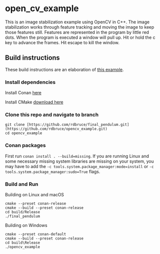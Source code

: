 # open_cv_example
This is an image stabilization example using OpenCV in C++. The image stabilization works through feature tracking and moving the image to keep those features still. Features are represented in the program by little red dots. When the program is executed a window will pull up. Hit or hold the c key to advance the frames. Hit escape to kill the window. 

## Build instructions
These build instructions are an elaboration of [this example](https://blog.conan.io/2023/07/20/introduction-to-game-dev-with-sdl2.html).

### Install dependencies
Install Conan [here](https://docs.conan.io/1/installation.html)

Install CMake [download here](https://cmake.org/download/)

### Clone this repo and navigate to branch
```
git clone [https://github.com/rdbruce/final_pendulum.git](https://github.com/rdbruce/opencv_example.git)
cd opencv_example
```

### Conan packages
First run ```conan install . --build=missing```.
If you are running Linux and some necessary missing system libraries are missing on your system, you may have to add the ```-c tools.system.package_manager:mode=install``` or ```-c tools.system.package_manager:sudo=True``` flags.

### Build and Run
Building on Linux and macOS
```
cmake --preset conan-release
cmake --build --preset conan-release
cd build/Release
./final_pendulum
```

Building on Windows
```
cmake --preset conan-default
cmake --build --preset conan-release
cd build\Release
./opencv_example
```
